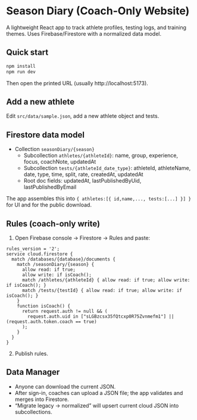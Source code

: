 
# Season Diary (Coach-Only Website)

A lightweight React app to track athlete profiles, testing logs, and training themes.
Uses Firebase/Firestore with a normalized data model.

## Quick start
```bash
npm install
npm run dev
```

Then open the printed URL (usually http://localhost:5173).

## Add a new athlete
Edit `src/data/sample.json`, add a new athlete object and tests.

## Firestore data model

- Collection `seasonDiary/{season}`
  - Subcollection `athletes/{athleteId}`: name, group, experience, focus, coachNote, updatedAt
  - Subcollection `tests/{athleteId_date_type}`: athleteId, athleteName, date, type, time, split, rate, createdAt, updatedAt
  - Root doc fields: updatedAt, lastPublishedByUid, lastPublishedByEmail

The app assembles this into `{ athletes:[{ id,name,..., tests:[...] }] }` for UI and for the public download.

## Rules (coach-only write)

1) Open Firebase console → Firestore → Rules and paste:

```
rules_version = '2';
service cloud.firestore {
  match /databases/{database}/documents {
    match /seasonDiary/{season} {
      allow read: if true;
      allow write: if isCoach();
      match /athletes/{athleteId} { allow read: if true; allow write: if isCoach(); }
      match /tests/{testId} { allow read: if true; allow write: if isCoach(); }
    }
    function isCoach() {
      return request.auth != null && (
        request.auth.uid in ["sLGBzcsx35fQtcxp0R75Zvnmefm1"] || (request.auth.token.coach == true)
      );
    }
  }
}
```

2) Publish rules.

## Data Manager

- Anyone can download the current JSON.
- After sign-in, coaches can upload a JSON file; the app validates and merges into Firestore.
- “Migrate legacy → normalized” will upsert current cloud JSON into subcollections.
